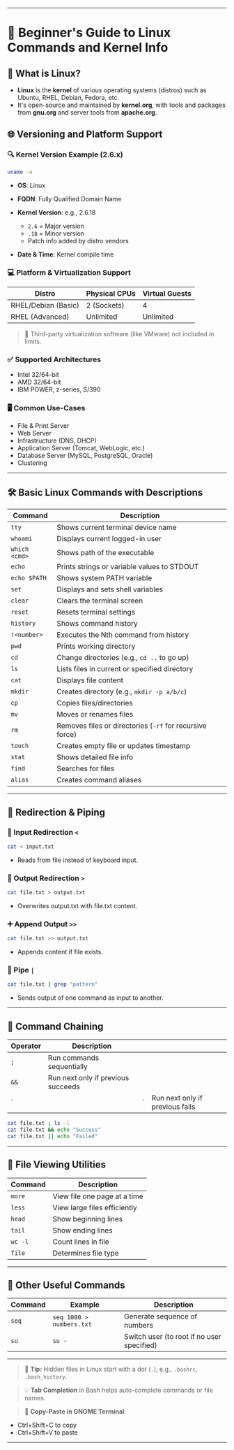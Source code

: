 

---

# 🐧 Beginner's Guide to Linux Commands and Kernel Info

## 📌 What is Linux?

* **Linux** is the **kernel** of various operating systems (distros) such as Ubuntu, RHEL, Debian, Fedora, etc.
* It's open-source and maintained by **kernel.org**, with tools and packages from **gnu.org** and server tools from **apache.org**.

## 🌐 Versioning and Platform Support

### 🔍 Kernel Version Example (2.6.x)

```bash
uname -a
```

* **OS**: Linux
* **FQDN**: Fully Qualified Domain Name
* **Kernel Version**: e.g., 2.6.18

  * `2.6` = Major version
  * `.18` = Minor version
  * Patch info added by distro vendors
* **Date & Time**: Kernel compile time

### 💻 Platform & Virtualization Support

| Distro              | Physical CPUs | Virtual Guests |
| ------------------- | ------------- | -------------- |
| RHEL/Debian (Basic) | 2 (Sockets)   | 4              |
| RHEL (Advanced)     | Unlimited     | Unlimited      |

> 📝 Third-party virtualization software (like VMware) not included in limits.

### ✅ Supported Architectures

* Intel 32/64-bit
* AMD 32/64-bit
* IBM POWER, z-series, S/390

### 🖥️ Common Use-Cases

* File & Print Server
* Web Server
* Infrastructure (DNS, DHCP)
* Application Server (Tomcat, WebLogic, etc.)
* Database Server (MySQL, PostgreSQL, Oracle)
* Clustering

---

## 🛠️ Basic Linux Commands with Descriptions

| Command       | Description                                              |
| ------------- | -------------------------------------------------------- |
| `tty`         | Shows current terminal device name                       |
| `whoami`      | Displays current logged-in user                          |
| `which <cmd>` | Shows path of the executable                             |
| `echo`        | Prints strings or variable values to STDOUT              |
| `echo $PATH`  | Shows system PATH variable                               |
| `set`         | Displays and sets shell variables                        |
| `clear`       | Clears the terminal screen                               |
| `reset`       | Resets terminal settings                                 |
| `history`     | Shows command history                                    |
| `!<number>`   | Executes the Nth command from history                    |
| `pwd`         | Prints working directory                                 |
| `cd`          | Change directories (e.g., `cd ..` to go up)              |
| `ls`          | Lists files in current or specified directory            |
| `cat`         | Displays file content                                    |
| `mkdir`       | Creates directory (e.g., `mkdir -p a/b/c`)               |
| `cp`          | Copies files/directories                                 |
| `mv`          | Moves or renames files                                   |
| `rm`          | Removes files or directories (`-rf` for recursive force) |
| `touch`       | Creates empty file or updates timestamp                  |
| `stat`        | Shows detailed file info                                 |
| `find`        | Searches for files                                       |
| `alias`       | Creates command aliases                                  |

---

## 🔁 Redirection & Piping

### 🔽 Input Redirection `<`

```bash
cat < input.txt
```

* Reads from file instead of keyboard input.

### 🔼 Output Redirection `>`

```bash
cat file.txt > output.txt
```

* Overwrites output.txt with file.txt content.

### ➕ Append Output `>>`

```bash
cat file.txt >> output.txt
```

* Appends content if file exists.

### 🔗 Pipe `|`

```bash
cat file.txt | grep "pattern"
```

* Sends output of one command as input to another.

---

## 🔗 Command Chaining

| Operator | Description                        |    |                                 |
| -------- | ---------------------------------- | -- | ------------------------------- |
| `;`      | Run commands sequentially          |    |                                 |
| `&&`     | Run next only if previous succeeds |    |                                 |
| \`       |                                    | \` | Run next only if previous fails |

```bash
cat file.txt ; ls -l
cat file.txt && echo "Success"
cat file.txt || echo "Failed"
```

---

## 📄 File Viewing Utilities

| Command | Description                  |
| ------- | ---------------------------- |
| `more`  | View file one page at a time |
| `less`  | View large files efficiently |
| `head`  | Show beginning lines         |
| `tail`  | Show ending lines            |
| `wc -l` | Count lines in file          |
| `file`  | Determines file type         |

---

## 🧪 Other Useful Commands

| Command | Example                  | Description                                |
| ------- | ------------------------ | ------------------------------------------ |
| `seq`   | `seq 1000 > numbers.txt` | Generate sequence of numbers               |
| `su`    | `su -`                   | Switch user (to root if no user specified) |

---

> 🔎 **Tip:** Hidden files in Linux start with a dot (`.`), e.g., `.bashrc`, `.bash_history`.

> 💡 **Tab Completion** in Bash helps auto-complete commands or file names.

> 💬 **Copy-Paste in GNOME Terminal**:

* Ctrl+Shift+C to copy
* Ctrl+Shift+V to paste

---
